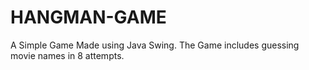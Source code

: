 # HANGMAN-GAME
A Simple Game Made using Java Swing. The Game includes guessing movie names in 8 attempts. 
